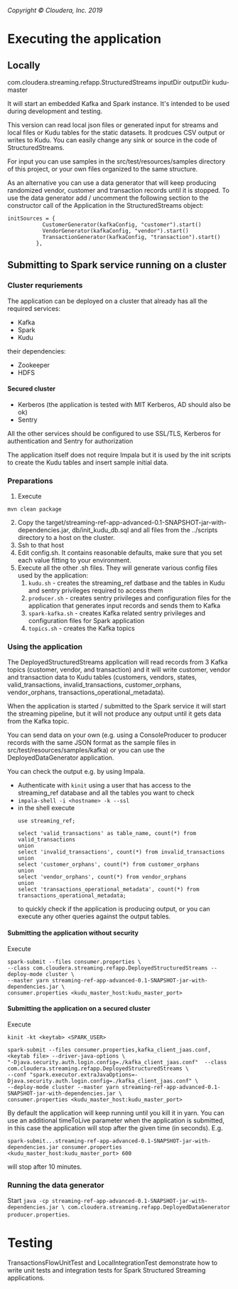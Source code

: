 _Copyright &copy; Cloudera, Inc. 2019_
# Executing the application
## Locally

   com.cloudera.streaming.refapp.StructuredStreams inputDir outputDir kudu-master

   It will start an embedded Kafka and Spark instance.
   It's intended to be used during development and testing.

   This version can read local json files or generated input for streams and local files
   or Kudu tables for the static datasets.
   It prodcues CSV output or writes to Kudu. You can easily change any sink or source in the code of StructuredStreams.

   For input you can use samples in the src/test/resources/samples directory of this project,
   or your own files organized to the same structure.

   As an alternative you can use a data generator that will keep producing randomized vendor, customer and
   transaction records until it is stopped.
   To use the data generator add / uncomment the following section to the constructor call of the
   Application in the StructuredStreams object:
   ```
   initSources = {
              CustomerGenerator(kafkaConfig, "customer").start()
              VendorGenerator(kafkaConfig, "vendor").start()
              TransactionGenerator(kafkaConfig, "transaction").start()
            },
   ```


## Submitting to Spark service running on a cluster

### Cluster requriements
The application can be deployed on a cluster that already has all the required services:
* Kafka
* Spark
* Kudu

their dependencies:
* Zookeeper
* HDFS

#### Secured cluster
* Kerberos (the application is tested with MIT Kerberos, AD should also be ok)
* Sentry

All the other services should be configured to use SSL/TLS, Kerberos for authentication and Sentry for authorization

The application itself does not require Impala but it is used by the init scripts to create the Kudu tables and insert sample initial data.

### Preparations

  1. Execute

  `mvn clean package`

  2.  Copy the target/streaming-ref-app-advanced-0.1-SNAPSHOT-jar-with-dependencies.jar, db/init_kudu_db.sql and all files
  from the ../scripts directory to a host on the cluster.
  3.  Ssh to that host
  4.  Edit config.sh. It contains reasonable defaults, make sure that you set each value fitting to your environment.  
  5.  Execute all the other .sh files. They will generate various config files used by the application:
      1. `kudu.sh` - creates the streaming_ref datbase and the tables in Kudu and sentry privileges required to access them
      2. `producer.sh` - creates sentry privileges and configuration files for the application that generates
      input records and sends them to Kafka
      3. `spark-kafka.sh` - creates Kafka related sentry privileges and configuration files for Spark application
      4. `topics.sh` - creates the Kafka topics


### Using the application
The DeployedStructuredStreams application will read records from 3 Kafka topics (customer, vendor, and transaction) and it will
write customer, vendor and transaction data to Kudu tables (customers, vendors, states, valid_transactions, invalid_transactions,
customer_orphans, vendor_orphans, transactions_operational_metadata).

When the application is started / submitted to the Spark service it will start the streaming pipeline,
but it will not produce any output until it gets data from the Kafka topic.

You can send data on your own (e.g. using a ConsoleProducer to producer records with the same JSON format as the sample files in
src/test/resources/samples/kafka) or you can use the DeployedDataGenerator application.

You can check the output e.g. by using Impala.
* Authenticate with `kinit` using a user that has access to the streaming_ref database and all the tables you want to check
* `impala-shell -i <hostname> -k --ssl`
* in the shell execute
  ```
  use streaming_ref;

  select 'valid_transactions' as table_name, count(*) from valid_transactions
  union
  select 'invalid_transactions', count(*) from invalid_transactions
  union
  select 'customer_orphans', count(*) from customer_orphans
  union
  select 'vendor_orphans', count(*) from vendor_orphans
  union
  select 'transactions_operational_metadata', count(*) from transactions_operational_metadata;
  ```
  to quickly check if the application is producing output, or you can execute any other queries against the output tables.


#### Submitting the application without security

 Execute

  ```
  spark-submit --files consumer.properties \  
  --class com.cloudera.streaming.refapp.DeployedStructuredStreams --deploy-mode cluster \
  --master yarn streaming-ref-app-advanced-0.1-SNAPSHOT-jar-with-dependencies.jar \
  consumer.properties <kudu_master_host:kudu_master_port>
  ```  

#### Submitting the application on a secured cluster

  Execute

  ```
  kinit -kt <keytab> <SPARK_USER>

  spark-submit --files consumer.properties,kafka_client_jaas.conf,<keytab file> --driver-java-options \
  "-Djava.security.auth.login.config=./kafka_client_jaas.conf"  --class com.cloudera.streaming.refapp.DeployedStructuredStreams \
  --conf "spark.executor.extraJavaOptions=-Djava.security.auth.login.config=./kafka_client_jaas.conf" \
  --deploy-mode cluster --master yarn streaming-ref-app-advanced-0.1-SNAPSHOT-jar-with-dependencies.jar \
  consumer.properties <kudu_master_host:kudu_master_port>
  ```

By default the application will keep running until you kill it in yarn. You can use an additional timeToLive parameter when the
application is submitted, in this case the application will stop after the given time (in seconds). E.g.
```
spark-submit...streaming-ref-app-advanced-0.1-SNAPSHOT-jar-with-dependencies.jar consumer.properties <kudu_master_host:kudu_master_port> 600
```
will stop after 10 minutes.

### Running the data generator
Start `java -cp streaming-ref-app-advanced-0.1-SNAPSHOT-jar-with-dependencies.jar \
com.cloudera.streaming.refapp.DeployedDataGenerator producer.properties`.     

# Testing
TransactionsFlowUnitTest and LocalIntegrationTest demonstrate how to write unit tests and integration tests
for Spark Structured Streaming applications.
